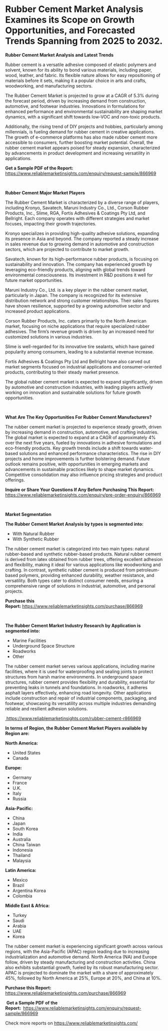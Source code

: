 <p><h1>Rubber Cement Market Analysis Examines its Scope on Growth Opportunities, and Forecasted Trends Spanning from 2025 to 2032.</h1></p><p><strong>Rubber Cement Market Analysis and Latest Trends</strong></p>
<p><p>Rubber cement is a versatile adhesive composed of elastic polymers and solvent, known for its ability to bond various materials, including paper, wood, leather, and fabric. Its flexible nature allows for easy repositioning of materials before it sets, making it a popular choice in arts and crafts, woodworking, and manufacturing sectors. </p><p>The Rubber Cement Market is projected to grow at a CAGR of 5.3% during the forecast period, driven by increasing demand from construction, automotive, and footwear industries. Innovations in formulations for enhanced performance and environmental sustainability are shaping market dynamics, with a significant shift towards low-VOC and non-toxic products. </p><p>Additionally, the rising trend of DIY projects and hobbies, particularly among millennials, is fueling demand for rubber cement in creative applications. The growth of e-commerce platforms has also made rubber cement more accessible to consumers, further boosting market potential. Overall, the rubber cement market appears poised for steady expansion, characterized by advancements in product development and increasing versatility in applications.</p></p>
<p><strong>Get a Sample PDF of the Report:&nbsp;</strong> <a href="https://www.reliablemarketinsights.com/enquiry/request-sample/866969?utm_campaign=3206&utm_medium=2&utm_source=Github&utm_content=ia&utm_term=01042025&utm_id=rubber-cement">https://www.reliablemarketinsights.com/enquiry/request-sample/866969</a></p>
<p>&nbsp;</p>
<p><strong>Rubber Cement Major Market Players</strong></p>
<p><p>The Rubber Cement Market is characterized by a diverse range of players, including Kronyo, Savatech, Maruni Industry Co., Ltd., Corson Rubber Products, Inc., Slime, RGA, Fortis Adhesives & Coatings Pty Ltd, and Bellright. Each company operates with different strategies and market focuses, impacting their growth trajectories.</p><p>Kronyo specializes in providing high-quality adhesive solutions, expanding its presence in Asia and beyond. The company reported a steady increase in sales revenue due to growing demand in automotive and construction sectors, which are projected to contribute to market growth.</p><p>Savatech, known for its high-performance rubber products, is focusing on sustainability and innovation. The company has experienced growth by leveraging eco-friendly products, aligning with global trends toward environmental consciousness. Its investment in R&D positions it well for future market opportunities.</p><p>Maruni Industry Co., Ltd. is a key player in the rubber cement market, particularly in Japan. The company is recognized for its extensive distribution network and strong customer relationships. Their sales figures have shown resilience, supported by a growing automotive sector and increased product applications.</p><p>Corson Rubber Products, Inc. caters primarily to the North American market, focusing on niche applications that require specialized rubber adhesives. The firm’s revenue growth is driven by an increased need for customized solutions in various industries.</p><p>Slime is well-regarded for its innovative tire sealants, which have gained popularity among consumers, leading to a substantial revenue increase.</p><p>Fortis Adhesives & Coatings Pty Ltd and Bellright have also carved out market segments focused on industrial applications and consumer-oriented products, contributing to their steady market presence.</p><p>The global rubber cement market is expected to expand significantly, driven by automotive and construction industries, with leading players actively working on innovation and sustainable solutions for future growth opportunities.</p></p>
<p>&nbsp;</p>
<p><strong>What Are The Key Opportunities For Rubber Cement Manufacturers?</strong></p>
<p><p>The rubber cement market is projected to experience steady growth, driven by increasing demand in construction, automotive, and crafting industries. The global market is expected to expand at a CAGR of approximately 4% over the next five years, fueled by innovations in adhesive formulations and eco-friendly products. Key growth trends include a shift towards water-based solutions and enhanced performance characteristics. The rise in DIY projects and home improvements is further bolstering demand. Future outlook remains positive, with opportunities in emerging markets and advancements in sustainable practices likely to shape market dynamics. Competitive consolidation may also influence pricing strategies and product offerings.</p></p>
<p><strong>Inquire or Share Your Questions If Any Before Purchasing This Report:</strong> <a href="https://www.reliablemarketinsights.com/enquiry/pre-order-enquiry/866969?utm_campaign=3206&utm_medium=2&utm_source=Github&utm_content=ia&utm_term=01042025&utm_id=rubber-cement">https://www.reliablemarketinsights.com/enquiry/pre-order-enquiry/866969</a></p>
<p>&nbsp;</p>
<p><strong>Market Segmentation</strong></p>
<p><strong>The Rubber Cement Market Analysis by types is segmented into:</strong></p>
<p><ul><li>With Natural Rubber</li><li>With Synthetic Rubber</li></ul></p>
<p><p>The rubber cement market is categorized into two main types: natural rubber-based and synthetic rubber-based products. Natural rubber cement is derived from latex obtained from rubber trees, offering excellent adhesion and flexibility, making it ideal for various applications like woodworking and crafting. In contrast, synthetic rubber cement is produced from petroleum-based polymers, providing enhanced durability, weather resistance, and versatility. Both types cater to distinct consumer needs, ensuring a comprehensive range of solutions in industrial, automotive, and personal projects.</p></p>
<p><strong>Purchase this Report:&nbsp;</strong><a href="https://www.reliablemarketinsights.com/purchase/866969?utm_campaign=3206&utm_medium=2&utm_source=Github&utm_content=ia&utm_term=01042025&utm_id=rubber-cement">https://www.reliablemarketinsights.com/purchase/866969</a></p>
<p>&nbsp;</p>
<p><strong>The Rubber Cement Market Industry Research by Application is segmented into:</strong></p>
<p><ul><li>Marine Facilities</li><li>Underground Space Structure</li><li>Roadworks</li><li>Other</li></ul></p>
<p><p>The rubber cement market serves various applications, including marine facilities, where it is used for waterproofing and sealing joints to protect structures from harsh marine environments. In underground space structures, rubber cement provides flexibility and durability, essential for preventing leaks in tunnels and foundations. In roadworks, it adheres asphalt layers effectively, enhancing road longevity. Other applications include construction and repair of industrial components, packaging, and footwear, showcasing its versatility across multiple industries demanding reliable and resilient adhesion solutions.</p></p>
<p><a href="https://www.reliablemarketinsights.com/rubber-cement-r866969?utm_campaign=3206&utm_medium=2&utm_source=Github&utm_content=ia&utm_term=01042025&utm_id=rubber-cement">&nbsp;https://www.reliablemarketinsights.com/rubber-cement-r866969</a></p>
<p><strong>In terms of Region, the Rubber Cement Market Players available by Region are:</strong></p>
<p>
    <p> <strong> North America: </strong>
        <ul>
            <li>United States</li>
            <li>Canada</li>
        </ul>
        </p> 
    <p> <strong> Europe: </strong>
        <ul>
            <li>Germany</li>
            <li>France</li>
            <li>U.K.</li>
            <li>Italy</li>
            <li>Russia</li>
        </ul>
        </p> 
    <p> <strong> Asia-Pacific: </strong>
        <ul>
            <li>China</li>
            <li>Japan</li>
            <li>South Korea</li>
            <li>India</li>
            <li>Australia</li>
            <li>China Taiwan</li>
            <li>Indonesia</li>
            <li>Thailand</li>
            <li>Malaysia</li>
        </ul>
        </p> 
    <p> <strong> Latin America: </strong>
        <ul>
            <li>Mexico</li>
            <li>Brazil</li>
            <li>Argentina Korea</li>
            <li>Colombia</li>
        </ul>
        </p> 
    <p> <strong> Middle East & Africa: </strong>
        <ul>
            <li>Turkey</li>
            <li>Saudi</li>
            <li>Arabia</li>
            <li>UAE</li>
            <li>Korea</li>
        </ul>
    </p>
    </p>
<p><p>The rubber cement market is experiencing significant growth across various regions, with the Asia-Pacific (APAC) region leading due to increasing industrialization and automotive demand. North America (NA) and Europe follow, driven by steady manufacturing and construction activities. China also exhibits substantial growth, fueled by its robust manufacturing sector. APAC is projected to dominate the market with a share of approximately 45%, followed by North America at 25%, Europe at 20%, and China at 10%.</p></p>
<p><strong>Purchase this Report: </strong><a href="https://www.reliablemarketinsights.com/purchase/866969?utm_campaign=3206&utm_medium=2&utm_source=Github&utm_content=ia&utm_term=01042025&utm_id=rubber-cement">https://www.reliablemarketinsights.com/purchase/866969</a></p>
<p>&nbsp;<strong>Get a Sample PDF of the Report:&nbsp;&nbsp;</strong><a href="https://www.reliablemarketinsights.com/enquiry/request-sample/866969?utm_campaign=3206&utm_medium=2&utm_source=Github&utm_content=ia&utm_term=01042025&utm_id=rubber-cement">https://www.reliablemarketinsights.com/enquiry/request-sample/866969</a></p>
<p><strong></strong></p>
<p>Check more reports on <a href="https://www.reliablemarketinsights.com/?utm_campaign=3206&utm_medium=2&utm_source=Github&utm_content=ia&utm_term=01042025&utm_id=rubber-cement">https://www.reliablemarketinsights.com/</a></p>